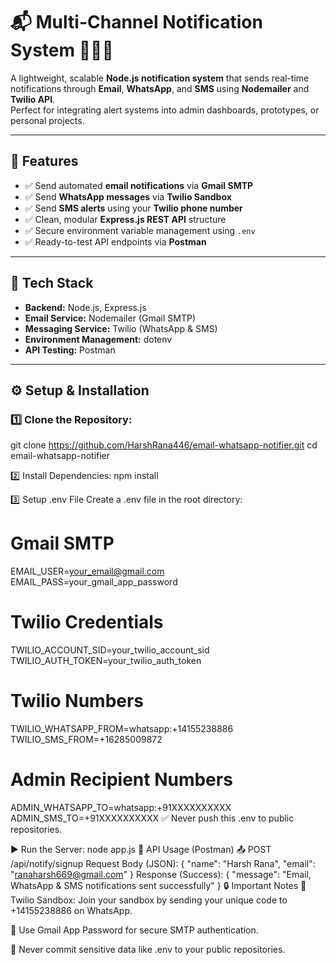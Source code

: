 # 📬 Multi-Channel Notification System 📱📧📲

A lightweight, scalable **Node.js notification system** that sends real-time notifications through **Email**, **WhatsApp**, and **SMS** using **Nodemailer** and **Twilio API**.  
Perfect for integrating alert systems into admin dashboards, prototypes, or personal projects.

---

## 📌 Features

- ✅ Send automated **email notifications** via **Gmail SMTP**
- ✅ Send **WhatsApp messages** via **Twilio Sandbox**
- ✅ Send **SMS alerts** using your **Twilio phone number**
- ✅ Clean, modular **Express.js REST API** structure
- ✅ Secure environment variable management using `.env`
- ✅ Ready-to-test API endpoints via **Postman**

---

## 🚀 Tech Stack

- **Backend:** Node.js, Express.js  
- **Email Service:** Nodemailer (Gmail SMTP)  
- **Messaging Service:** Twilio (WhatsApp & SMS)  
- **Environment Management:** dotenv  
- **API Testing:** Postman  

---

## ⚙️ Setup & Installation

### 1️⃣ Clone the Repository:
git clone https://github.com/HarshRana446/email-whatsapp-notifier.git
cd email-whatsapp-notifier

2️⃣ Install Dependencies:
npm install

3️⃣ Setup .env File
Create a .env file in the root directory:
# Gmail SMTP
EMAIL_USER=your_email@gmail.com
EMAIL_PASS=your_gmail_app_password

# Twilio Credentials
TWILIO_ACCOUNT_SID=your_twilio_account_sid
TWILIO_AUTH_TOKEN=your_twilio_auth_token

# Twilio Numbers
TWILIO_WHATSAPP_FROM=whatsapp:+14155238886
TWILIO_SMS_FROM=+16285009872

# Admin Recipient Numbers
ADMIN_WHATSAPP_TO=whatsapp:+91XXXXXXXXXX
ADMIN_SMS_TO=+91XXXXXXXXXX
✅ Never push this .env to public repositories.

▶️ Run the Server:
node app.js
📲 API Usage (Postman)
📤 POST /api/notify/signup
Request Body (JSON):
{
  "name": "Harsh Rana",
  "email": "ranaharsh669@gmail.com"
}
Response (Success):
{
  "message": "Email, WhatsApp & SMS notifications sent successfully"
}
🔒 Important Notes
📝 Twilio Sandbox: Join your sandbox by sending your unique code to +14155238886 on WhatsApp.

📧 Use Gmail App Password for secure SMTP authentication.

🔐 Never commit sensitive data like .env to your public repositories.
